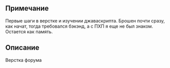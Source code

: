 ## Примечание
Первые шаги в верстке и изучении джаваскрипта. Брошен почти сразу, как начат, тогда требовался бэкэнд, а с ПХП я еще не был знаком. Остается как память.

## Описание
Верстка форума
